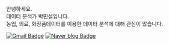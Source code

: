 
안녕하세요. <br> 데이터 분석가 박민설입니다. <br> 농업, 의료, 화장품데이터를 이용한 데이터 분석에 대해 관심이 많습니다. 


[![Gmail Badge](https://img.shields.io/badge/Gmail-d14836?style=flat-square&logo=Gmail&logoColor=white&link=mailto:pyi3316@gmail.com)](mailto:pyi3316@gmail.com)
[![Naver blog Badge](https://img.shields.io/badge/-Naver%20blog-brightgreen?style=flat-square&logo=Naver&logoColor=white&link=https://blog.naver.com/pyi3316)]( https://blog.naver.com/pyi3316)



